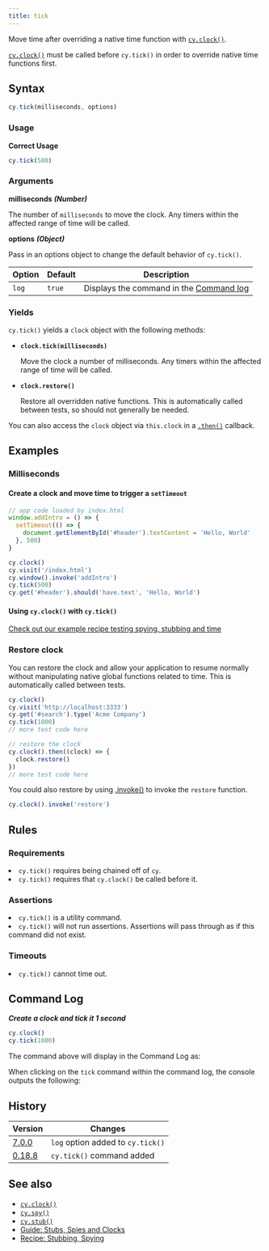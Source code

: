 ```yaml
---
title: tick
---
```


Move time after overriding a native time function with
[`cy.clock()`](/api/commands/clock).

<Alert type="warning">

[`cy.clock()`](/api/commands/clock) must be called before `cy.tick()` in order
to override native time functions first.

</Alert>

## Syntax

```javascript
cy.tick(milliseconds, options)
```

### Usage

**<Icon name="check-circle" color="green"/> Correct Usage**

```javascript
cy.tick(500)
```

### Arguments

**<Icon name="angle-right"/> milliseconds** **_(Number)_**

The number of `milliseconds` to move the clock. Any timers within the affected
range of time will be called.

**<Icon name="angle-right"/> options** **_(Object)_**

Pass in an options object to change the default behavior of `cy.tick()`.

| Option | Default | Description                                                                              |
| ------ | ------- | ---------------------------------------------------------------------------------------- |
| `log`  | `true`  | Displays the command in the [Command log](/guides/core-concepts/test-runner#Command-Log) |

### Yields [<Icon name="question-circle"/>](/guides/core-concepts/introduction-to-cypress#Subject-Management)

`cy.tick()` yields a `clock` object with the following methods:

- **`clock.tick(milliseconds)`**

  Move the clock a number of milliseconds. Any timers within the affected range
  of time will be called.

- **`clock.restore()`**

  Restore all overridden native functions. This is automatically called between
  tests, so should not generally be needed.

You can also access the `clock` object via `this.clock` in a
[`.then()`](/api/commands/then) callback.

## Examples

### Milliseconds

#### Create a clock and move time to trigger a `setTimeout`

```javascript
// app code loaded by index.html
window.addIntro = () => {
  setTimeout(() => {
    document.getElementById('#header').textContent = 'Hello, World'
  }, 500)
}
```

```javascript
cy.clock()
cy.visit('/index.html')
cy.window().invoke('addIntro')
cy.tick(500)
cy.get('#header').should('have.text', 'Hello, World')
```

#### Using `cy.clock()` with `cy.tick()`

<Alert type="info">

[Check out our example recipe testing spying, stubbing and time](/examples/examples/recipes#Stubbing-and-spying)

</Alert>

### Restore clock

You can restore the clock and allow your application to resume normally without
manipulating native global functions related to time. This is automatically
called between tests.

```javascript
cy.clock()
cy.visit('http://localhost:3333')
cy.get('#search').type('Acme Company')
cy.tick(1000)
// more test code here

// restore the clock
cy.clock().then((clock) => {
  clock.restore()
})
// more test code here
```

You could also restore by using [.invoke()](/api/commands/invoke) to invoke the
`restore` function.

```js
cy.clock().invoke('restore')
```

## Rules

### Requirements [<Icon name="question-circle"/>](/guides/core-concepts/introduction-to-cypress#Chains-of-Commands)

<List><li>`cy.tick()` requires being chained off of `cy`.</li><li>`cy.tick()`
requires that `cy.clock()` be called before it.</li></List>

### Assertions [<Icon name="question-circle"/>](/guides/core-concepts/introduction-to-cypress#Assertions)

<List><li>`cy.tick()` is a utility command.</li><li>`cy.tick()` will not run
assertions. Assertions will pass through as if this command did not
exist.</li></List>

### Timeouts [<Icon name="question-circle"/>](/guides/core-concepts/introduction-to-cypress#Timeouts)

<List><li>`cy.tick()` cannot time out.</li></List>

## Command Log

**_Create a clock and tick it 1 second_**

```javascript
cy.clock()
cy.tick(1000)
```

The command above will display in the Command Log as:

<DocsImage src="/img/api/tick/tick-machine-clock-1-second-in-time.png" alt="Console Log tick" />

When clicking on the `tick` command within the command log, the console outputs
the following:

<DocsImage src="/img/api/tick/console-shows-same-clock-object-as-clock-command.png" alt="Console Log tick" />

## History

| Version                                       | Changes                           |
| --------------------------------------------- | --------------------------------- |
| [7.0.0](/guides/references/changelog#7-0-0)   | `log` option added to `cy.tick()` |
| [0.18.8](/guides/references/changelog#0-18-8) | `cy.tick()` command added         |

## See also

- [`cy.clock()`](/api/commands/clock)
- [`cy.spy()`](/api/commands/spy)
- [`cy.stub()`](/api/commands/stub)
- [Guide: Stubs, Spies and Clocks](/guides/guides/stubs-spies-and-clocks)
- [Recipe: Stubbing, Spying](/examples/examples/recipes#Stubbing-and-spying)
